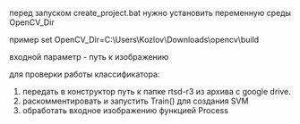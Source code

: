 ﻿перед запуском create_project.bat
нужно  установить переменную  среды OpenCV_Dir

пример 
set OpenCV_Dir=C:\Users\Kozlov\Downloads\opencv\build

входной параметр - путь к изображению

для проверки работы классификатора:
1) передать в конструктор путь к папке rtsd-r3 из архива с google drive.
2) раскомментировать и запустить Train() для создания SVM
3) обработать входное изображению функцией Process

